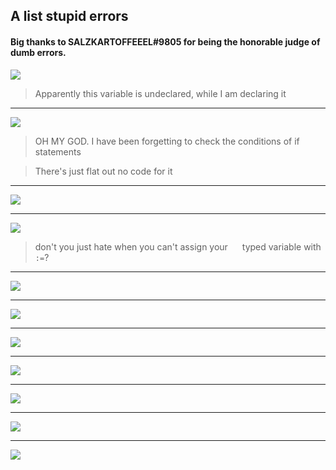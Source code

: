 ## A list stupid errors

#### Big thanks to SALZKARTOFFEEEL#9805 for being the honorable judge of dumb errors.

![](https://media.discordapp.net/attachments/566430502567804959/672432418099167321/unknown.png)

> Apparently this variable is undeclared, while I am declaring it

___

![](https://media.discordapp.net/attachments/566430502567804959/672332646357139476/unknown.png)
> OH MY GOD. I have been forgetting to check the conditions of if statements

> There's just flat out no code for it

___

![](https://media.discordapp.net/attachments/566430502567804959/667265417009561600/unknown.png)

___

![](https://media.discordapp.net/attachments/566430502567804959/657515043335962624/unknown.png)

> don't you just hate when you can't assign your ` ` &nbsp; typed variable with `:=`?

___

![](https://media.discordapp.net/attachments/566430502567804959/656960831749226506/unknown.png)

___

![](https://media.discordapp.net/attachments/566430502567804959/656928145865310209/unknown.png)

___

![](https://media.discordapp.net/attachments/566430502567804959/656714546655920148/unknown.png)

___

![](https://media.discordapp.net/attachments/566430502567804959/656703962065666049/unknown.png)

___

![](https://media.discordapp.net/attachments/566430502567804959/656380472036687872/C856DE7B9EDB4B9E5C56A16F60700049D751B2C2.png?width=959&height=49)

___

![](https://media.discordapp.net/attachments/566430502567804959/656379399838498836/unknown.png)

___

![](https://media.discordapp.net/attachments/566430502567804959/656289058472853544/unknown.png)